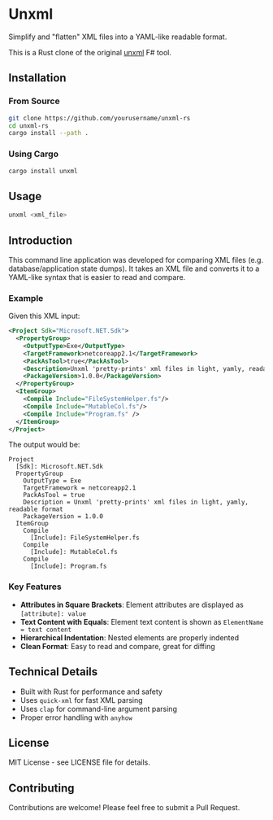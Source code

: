 # Unxml

Simplify and "flatten" XML files into a YAML-like readable format.

This is a Rust clone of the original [unxml](https://github.com/vivainio/unxml) F# tool.

## Installation

### From Source

```bash
git clone https://github.com/yourusername/unxml-rs
cd unxml-rs
cargo install --path .
```

### Using Cargo

```bash
cargo install unxml
```

## Usage

```bash
unxml <xml_file>
```

## Introduction

This command line application was developed for comparing XML files (e.g. database/application state dumps). It takes an XML file and converts it to a YAML-like syntax that is easier to read and compare.

### Example

Given this XML input:

```xml
<Project Sdk="Microsoft.NET.Sdk">
  <PropertyGroup>
    <OutputType>Exe</OutputType>
    <TargetFramework>netcoreapp2.1</TargetFramework>
    <PackAsTool>true</PackAsTool>
    <Description>Unxml 'pretty-prints' xml files in light, yamly, readable format</Description>
    <PackageVersion>1.0.0</PackageVersion>
  </PropertyGroup>
  <ItemGroup>
    <Compile Include="FileSystemHelper.fs"/>
    <Compile Include="MutableCol.fs"/>
    <Compile Include="Program.fs" />
  </ItemGroup>
</Project>
```

The output would be:

```
Project
  [Sdk]: Microsoft.NET.Sdk
  PropertyGroup
    OutputType = Exe
    TargetFramework = netcoreapp2.1
    PackAsTool = true
    Description = Unxml 'pretty-prints' xml files in light, yamly, readable format
    PackageVersion = 1.0.0
  ItemGroup
    Compile
      [Include]: FileSystemHelper.fs
    Compile
      [Include]: MutableCol.fs
    Compile
      [Include]: Program.fs
```

### Key Features

- **Attributes in Square Brackets**: Element attributes are displayed as `[attribute]: value`
- **Text Content with Equals**: Element text content is shown as `ElementName = text content`
- **Hierarchical Indentation**: Nested elements are properly indented
- **Clean Format**: Easy to read and compare, great for diffing

## Technical Details

- Built with Rust for performance and safety
- Uses `quick-xml` for fast XML parsing
- Uses `clap` for command-line argument parsing
- Proper error handling with `anyhow`

## License

MIT License - see LICENSE file for details.

## Contributing

Contributions are welcome! Please feel free to submit a Pull Request. 